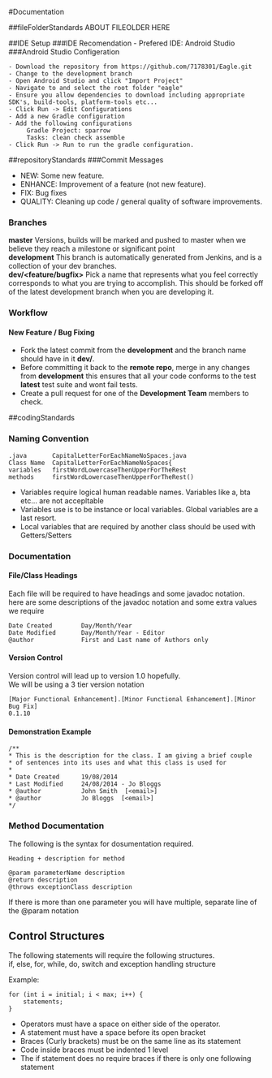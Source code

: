#Documentation

##fileFolderStandards
ABOUT FILEOLDER HERE

##IDE Setup	
###IDE Recomendation
	- Prefered IDE: Android Studio
###Android Studio Configeration

	- Download the repository from https://github.com/7178301/Eagle.git
	- Change to the development branch
	- Open Android Studio and click "Import Project"
	- Navigate to and select the root folder "eagle"
	- Ensure you allow dependencies to download including appropriate SDK's, build-tools, platform-tools etc...
	- Click Run -> Edit Configurations
	- Add a new Gradle configuration
	- Add the following configurations
	     Gradle Project: sparrow
	     Tasks: clean check assemble
	- Click Run -> Run to run the gradle configuration.

	
##repositoryStandards
###Commit Messages

* NEW: Some new feature.
* ENHANCE: Improvement of a feature (not new feature).
* FIX: Bug fixes
* QUALITY: Cleaning up code / general quality of software improvements.


### Branches
**master** Versions, builds will be marked and pushed to master when we believe they reach a milestone or significant point  
**development** This branch is automatically generated from Jenkins, and is a collection of your dev branches.  
**dev/<feature/bugfix>** Pick a name that represents what you feel correctly corresponds to what you are trying to accomplish. This should  be forked off of the latest development branch when you are developing it.

### Workflow

#### New Feature / Bug Fixing
* Fork the latest commit from the **development** and the branch name should have in it **dev/<What you are doing>**.
* Before committing it back to the **remote repo**, merge in any changes from **development** this ensures that all your code conforms to the test **latest** test suite and wont fail tests.
* Create a pull request for one of the **Development Team** members to check.


##codingStandards
### Naming Convention
	.java 		CapitalLetterForEachNameNoSpaces.java  
	Class Name	CapitalLetterForEachNameNoSpaces{  
	variables	firstWordLowercaseThenUpperForTheRest  
	methods		firstWordLowercaseThenUpperForTheRest()

- Variables require logical human readable names. Variables like a, bta etc... are not accepltable  
- Variables use is to be instance or local variables. Global variables are a last resort.  
- Local variables that are required by another class should be used with Getters/Setters


### Documentation ##
#### File/Class Headings ###
Each file will be required to have headings and some javadoc notation.  
here are some descriptions of the javadoc notation and some extra values we require

	Date Created		Day/Month/Year  
	Date Modified		Day/Month/Year - Editor  
	@author				First and Last name of Authors only  

#### Version Control ####
Version control will lead up to version 1.0 hopefully.  
We will be using a 3 tier version notation  

	[Major Functional Enhancement].[Minor Functional Enhancement].[Minor Bug Fix]
	0.1.10

#### Demonstration Example ####
	/**  
	* This is the description for the class. I am giving a brief couple
	* of sentences into its uses and what this class is used for  
	*  
	* Date Created		19/08/2014  
	* Last Modified		24/08/2014 - Jo Bloggs  
	* @author			John Smith  [<email>]
	* @author			Jo Bloggs  [<email>]
	*/


### Method Documentation ###
The following is the syntax for dosumentation required.

	Heading + description for method  
	   
	@param parameterName description  
	@return description  
	@throws exceptionClass description  

If there is more than one parameter you will have multiple, separate line of the @param notation

## Control Structures ##
The following statements will require the following structures.  
if, else, for, while, do, switch and exception handling structure

Example:  

	for (int i = initial; i < max; i++) {
	    statements;
	}

- Operators must have a space on either side of the operator.  
- A statement must have a space before its open bracket  
- Braces (Curly brackets) must be on the same line as its statement  
- Code inside braces must be indented 1 level  
- The if statement does no require braces if there is only one following statement

